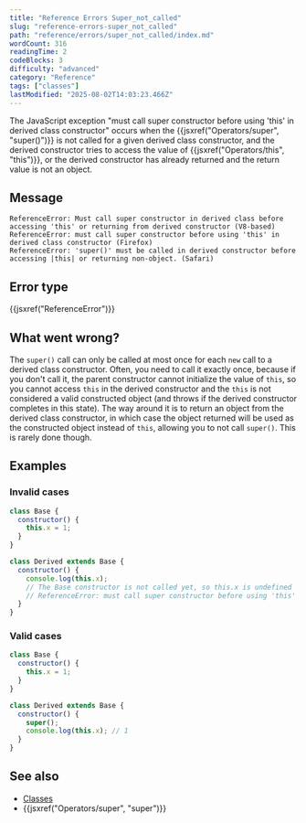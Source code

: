 ```yaml
---
title: "Reference Errors Super_not_called"
slug: "reference-errors-super_not_called"
path: "reference/errors/super_not_called/index.md"
wordCount: 316
readingTime: 2
codeBlocks: 3
difficulty: "advanced"
category: "Reference"
tags: ["classes"]
lastModified: "2025-08-02T14:03:23.466Z"
---
```



The JavaScript exception "must call super constructor before using 'this' in derived class constructor" occurs when the {{jsxref("Operators/super", "super()")}} is not called for a given derived class constructor, and the derived constructor tries to access the value of {{jsxref("Operators/this", "this")}}, or the derived constructor has already returned and the return value is not an object.

## Message

```plain
ReferenceError: Must call super constructor in derived class before accessing 'this' or returning from derived constructor (V8-based)
ReferenceError: must call super constructor before using 'this' in derived class constructor (Firefox)
ReferenceError: 'super()' must be called in derived constructor before accessing |this| or returning non-object. (Safari)
```

## Error type

{{jsxref("ReferenceError")}}

## What went wrong?

The `super()` call can only be called at most once for each `new` call to a derived class constructor. Often, you need to call it exactly once, because if you don't call it, the parent constructor cannot initialize the value of `this`, so you cannot access `this` in the derived constructor and the `this` is not considered a valid constructed object (and throws if the derived constructor completes in this state). The way around it is to return an object from the derived class constructor, in which case the object returned will be used as the constructed object instead of `this`, allowing you to not call `super()`. This is rarely done though.

## Examples

### Invalid cases

```js example-bad
class Base {
  constructor() {
    this.x = 1;
  }
}

class Derived extends Base {
  constructor() {
    console.log(this.x);
    // The Base constructor is not called yet, so this.x is undefined
    // ReferenceError: must call super constructor before using 'this' in derived class constructor
  }
}
```

### Valid cases

```js example-good
class Base {
  constructor() {
    this.x = 1;
  }
}

class Derived extends Base {
  constructor() {
    super();
    console.log(this.x); // 1
  }
}
```

## See also

- [Classes](/en-US/docs/Web/JavaScript/Reference/Classes)
- {{jsxref("Operators/super", "super")}}

